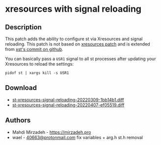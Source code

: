 xresources with signal reloading
================================

Description
-----------
This patch adds the ability to configure st via Xresources and signal reloading.
This patch is not based on [xresources patch](https://st.suckless.org/patches/xresources) and is extended from [xst's commit on github](https://github.com/gnotclub/xst/commit/c0ffcfbaf8af25468103dd92e0c7e83555e08c7a).

You can basically pass a `USR1` signal to all st processes after updating your Xresources to reload the settings:
```
pidof st | xargs kill -s USR1
```

Download
--------
* [st-xresources-signal-reloading-20220309-1bb14b1.diff](st-xresources-signal-reloading-20220309-1bb14b1.diff)
* [st-xresources-signal-reloading-20220407-ef05519.diff](st-xresources-signal-reloading-20220407-ef05519.diff)

Authors
-------
* Mahdi Mirzadeh - <https://mirzadeh.pro>
* wael - 40663@protonmail.com fix variables + arg.h st.h removal

